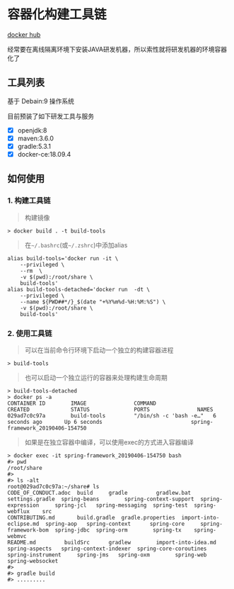 # 容器化构建工具链

[docker hub](https://cloud.docker.com/repository/docker/chpengzh/build-tools)

经常要在离线隔离环境下安装JAVA研发机器，所以索性就将研发机器的环境容器化了

## 工具列表

基于 Debain:9 操作系统

目前预装了如下研发工具与服务

- [x] openjdk:8
- [x] maven:3.6.0
- [x] gradle:5.3.1
- [x] docker-ce:18.09.4

## 如何使用

### 1. 构建工具链

> 构建镜像

```
> docker build . -t build-tools
```

>  在`~/.bashrc`(或`~/.zshrc`)中添加alias


```
alias build-tools='docker run -it \
    --privileged \
    --rm  \
    -v $(pwd):/root/share \
    build-tools'
alias build-tools-detached='docker run  -dt \
    --privileged \
    --name ${PWD##*/}_$(date "+%Y%m%d-%H:%M:%S") \
    -v $(pwd):/root/share \
    build-tools'
```

### 2. 使用工具链

> 可以在当前命令行环境下启动一个独立的构建容器进程

```
> build-tools
```

> 也可以启动一个独立运行的容器来处理构建生命周期

```
> build-tools-detached
> docker ps -a
CONTAINER ID        IMAGE               COMMAND                  CREATED             STATUS              PORTS               NAMES
029ad7c0c97a        build-tools         "/bin/sh -c 'bash -e…"   6 seconds ago       Up 6 seconds                            spring-framework_20190406-154750
```

> 如果是在独立容器中编译，可以使用exec的方式进入容器编译

```
> docker exec -it spring-framework_20190406-154750 bash
#> pwd
/root/share
#> 
#> ls -alt
root@029ad7c0c97a:~/share# ls
CODE_OF_CONDUCT.adoc  build	    gradle	       gradlew.bat	       settings.gradle	spring-beans		spring-context-support	spring-expression     spring-jcl   spring-messaging  spring-test  spring-webflux    src
CONTRIBUTING.md       build.gradle  gradle.properties  import-into-eclipse.md  spring-aop	spring-context		spring-core		spring-framework-bom  spring-jdbc  spring-orm	     spring-tx	  spring-webmvc
README.md	      buildSrc	    gradlew	       import-into-idea.md     spring-aspects	spring-context-indexer	spring-core-coroutines	spring-instrument     spring-jms   spring-oxm	     spring-web   spring-websocket
#>
#> gradle build
#> .........
```
